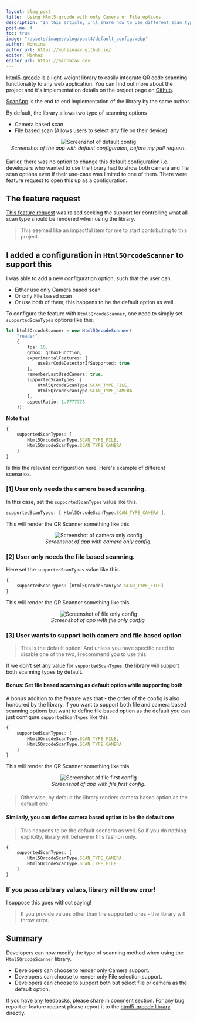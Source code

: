 ```yaml
---
layout: blog_post
title:  Using Html5-qrcode with only Camera or File options
description: "In this article, I'll share how to use different scan types -  camera based and file based, depending upon the scenario."
post-no: 4
toc: true
image: "/assets/images/blog/post4/default_config.webp"
author: Mohsina
author_url: https://mohsinaav.github.io/
editor: Minhaz
editor_url: https://minhazav.dev
---
```


[Html5-qrcode](https://github.com/mebjas/html5-qrcode) is a light-weight library to easily integrate QR code scanning functionality 
to any web application. You can find out more about the project and it's implementation details on the project page on [Github](https://github.com/mebjas/html5-qrcode).

[ScanApp](https://scanapp.org) is the end to end implementation of the library by the same author.

By default, the library allows two type of scanning options

  - Camera based scan 
  - File based scan (Allows users to select any file on their device)

<div style="text-align: center; margin-bottom: 20px">
    <div style="display: flex; justify-content: center;">
        <img src="/assets/images/blog/post4/default_config.png" alt="Screenshot of default config">
    </div>
    <i>Screenshot of the app with default configuraion, before my pull request.</i>
</div>

Earlier, there was no option to change this default configuration i.e. developers who wanted to use the library had to show both camera and file scan options even if their use-case was limited to one of them. There were feature request to open this up as a configuration.
  
## The feature request
[This feature request](https://github.com/mebjas/html5-qrcode/issues/405) was raised seeking the support for controlling what all scan type should be rendered when using the library.

> This seemed like an impactful item for me to start contributing to this project.

## I added a configuration in `Html5QrcodeScanner` to support this
I was able to add a new configuration option, such that the user can

-   Either use only Camera based scan 
-   Or only File based scan
-   Or use both of them, this happens to be the default option as well.

To configure the feature with `Html5QrcodeScanner`, one need to simply set `supportedScanTypes` 
options like this.

```ts
let html5QrcodeScanner = new Html5QrcodeScanner(
    "reader", 
    { 
        fps: 10,
        qrbox: qrboxFunction,
        experimentalFeatures: {
            useBarCodeDetectorIfSupported: true
        },
        rememberLastUsedCamera: true,
        supportedScanTypes: [
            Html5QrcodeScanType.SCAN_TYPE_FILE, 
            Html5QrcodeScanType.SCAN_TYPE_CAMERA
        ],
        aspectRatio: 1.7777778
    });
```

**Note that**
```ts
{
    supportedScanTypes: [
        Html5QrcodeScanType.SCAN_TYPE_FILE, 
        Html5QrcodeScanType.SCAN_TYPE_CAMERA
    ]
}
```

Is this the relevant configuration here. Here's example of different scenarios.

### [1] User only needs the camera based scanning.
In this case, set the `supportedScanTypes` value like this.
```ts
supportedScanTypes: [ Html5QrcodeScanType.SCAN_TYPE_CAMERA ],
```

This will render the QR Scanner something like this

<div style="text-align: center; margin-bottom: 20px">
    <div style="display: flex; justify-content: center;">
        <img src="/assets/images/blog/post4/camera_only.png" alt="Screenshot of camera only config">
    </div>
    <i>Screenshot of app with camera only config.</i>
</div>


### [2] User only needs the file based scanning.
Here set the `supportedScanTypes` value like this.
```ts
{
    supportedScanTypes: [Html5QrcodeScanType.SCAN_TYPE_FILE]
}
```

This will render the QR Scanner something like this

<div style="text-align: center; margin-bottom: 20px">
    <div style="display: flex; justify-content: center;">
        <img src="/assets/images/blog/post4/file_only.png" alt="Screenshot of file only config">
    </div>
    <i>Screenshot of app with file only config.</i>
</div>


### [3] User wants to support both camera and file based option
> This is the default option! And unless you have specific need to disable one
> of the two, I recommend you to use this.

If we don't set any value for `supportedScanTypes`, the library will support
both scanning types by default.

#### Bonus: Set file based scanning as default option while supporting both
A bonus addition to the feature was that -  the order of the config is also honoured by the library.
If you want to support both file and camera based scanning options but want to define file based option as the default you can just configure `supportedScanTypes` like this

```ts
{
    supportedScanTypes: [
        Html5QrcodeScanType.SCAN_TYPE_FILE, 
        Html5QrcodeScanType.SCAN_TYPE_CAMERA
    ]
}
```

This will render the QR Scanner something like this

<div style="text-align: center; margin-bottom: 20px">
    <div style="display: flex; justify-content: center;">
        <img src="/assets/images/blog/post4/file_first.png" alt="Screenshot of file first config">
    </div>
    <i>Screenshot of app with file first config.</i>
</div>

> Otherwise, by default the library renders camera based option as the default one.

#### Similarly, you can define camera based option to be the default one
> This happens to be the default scenario as well. So if you do nothing explicitly, library will behave in this fashion only.

```ts
{
    supportedScanTypes: [
        Html5QrcodeScanType.SCAN_TYPE_CAMERA,
        Html5QrcodeScanType.SCAN_TYPE_FILE
    ]
}
```

### If you pass arbitrary values, library will throw error!
I suppose this goes without saying!

> If you provide values other than the supported ones - the library will throw error.

## Summary

Developers can now modify the type of scanning method when using the `Html5QrcodeScanner` library.

-    Developers can choose to render only Camera support.
-    Developers can choose to render only File selection support.
-    Developers can choose to support both but select file or camera as the default option.

If you have any feedbacks, please share in comment section. For any bug report or feature request please report it to the [html5-qrcode library](https://github.com/mebjas/html5-qrcode) directly.
